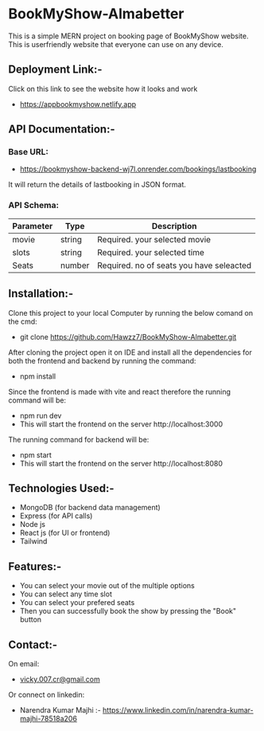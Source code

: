 # BookMyShow-Almabetter
This is a simple MERN project on booking page of BookMyShow website. This is userfriendly website that everyone can use on any device.

## Deployment Link:-
Click on this link to see the website how it looks and work
* https://appbookmyshow.netlify.app

## API Documentation:-
### Base URL:
* https://bookmyshow-backend-wj7l.onrender.com/bookings/lastbooking

It will return the details of lastbooking in JSON format.

### API Schema:

|Parameter|	Type	|Description
|---|---|---|
movie|	string|	Required. your selected movie
slots| 	string|	Required. your selected time
Seats| 	number|	Required. no of seats you have seleacted

## Installation:-
Clone this project to your local Computer by running the below comand on the cmd:
* git clone https://github.com/Hawzz7/BookMyShow-Almabetter.git
  
After cloning the project open it on IDE and install all the dependencies for both the frontend and backend by running the command:
* npm install
  
Since the frontend is made with vite and react therefore the running command will be:
* npm run dev
* This will start the frontend on the server http://localhost:3000

The running command for backend will be:
* npm start
* This will start the frontend on the server http://localhost:8080
## Technologies Used:-
* MongoDB (for backend data management)
* Express (for API calls)
* Node js
* React js (for UI or frontend)
* Tailwind

## Features:-
* You can select your movie out of the multiple options 
* You can select any time slot
* You can select your prefered seats
* Then you can successfully book the show by pressing the "Book" button 

## Contact:-
On email:
* vicky.007.cr@gmail.com

Or connect on linkedin:
* Narendra Kumar Majhi :- https://www.linkedin.com/in/narendra-kumar-majhi-78518a206
